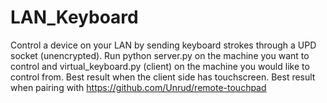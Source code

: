 # LAN_Keyboard
Control a device on your LAN by sending keyboard strokes through a UPD socket (unencrypted).
Run python server.py on the machine you want to control and virtual_keyboard.py (client) on the machine you would like to control from. Best result when the client side has touchscreen. Best result when pairing with https://github.com/Unrud/remote-touchpad

